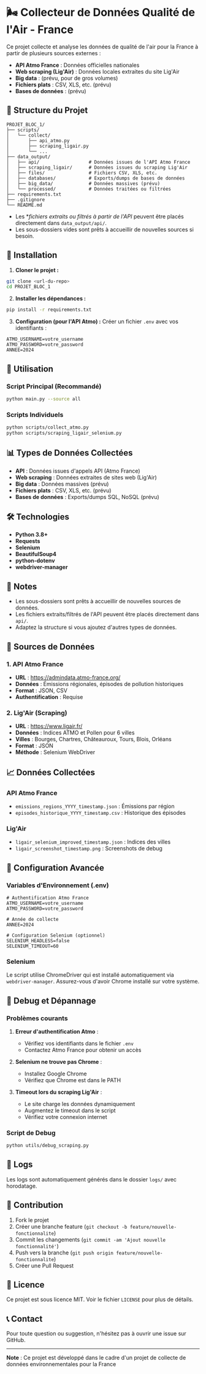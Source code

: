 # 🌬️ Collecteur de Données Qualité de l'Air - France

Ce projet collecte et analyse les données de qualité de l'air pour la France à partir de plusieurs sources externes :
- **API Atmo France** : Données officielles nationales
- **Web scraping (Lig'Air)** : Données locales extraites du site Lig'Air
- **Big data** : (prévu, pour de gros volumes)
- **Fichiers plats** : CSV, XLS, etc. (prévu)
- **Bases de données** : (prévu)

## 📁 Structure du Projet

```
PROJET_BLOC_1/
├── scripts/
│   └── collect/
│       ├── api_atmo.py
│       ├── scraping_ligair.py
│       └── ...
├── data_output/
│   ├── api/                  # Données issues de l'API Atmo France
│   ├── scraping_ligair/      # Données issues du scraping Lig'Air
│   ├── files/                # Fichiers CSV, XLS, etc.
│   ├── databases/            # Exports/dumps de bases de données
│   ├── big_data/             # Données massives (prévu)
│   └── processed/            # Données traitées ou filtrées
├── requirements.txt
├── .gitignore
└── README.md
```

- Les **fichiers extraits ou filtrés à partir de l'API* peuvent être placés directement dans `data_output/api/`.
- Les sous-dossiers vides sont prêts à accueillir de nouvelles sources si besoin.

## 🚀 Installation

1. **Cloner le projet :**
```bash
git clone <url-du-repo>
cd PROJET_BLOC_1
```

2. **Installer les dépendances :**
```bash
pip install -r requirements.txt
```

3. **Configuration (pour l'API Atmo) :**
Créer un fichier `.env` avec vos identifiants :
```env
ATMO_USERNAME=votre_username
ATMO_PASSWORD=votre_password
ANNEE=2024
```

## 🎯 Utilisation

### Script Principal (Recommandé)

```bash
python main.py --source all
```

### Scripts Individuels

```bash
python scripts/collect_atmo.py
python scripts/scraping_ligair_selenium.py
```

## 📊 Types de Données Collectées

- **API** : Données issues d'appels API (Atmo France)
- **Web scraping** : Données extraites de sites web (Lig'Air)
- **Big data** : Données massives (prévu)
- **Fichiers plats** : CSV, XLS, etc. (prévu)
- **Bases de données** : Exports/dumps SQL, NoSQL (prévu)

## 🛠️ Technologies

- **Python 3.8+**
- **Requests**
- **Selenium**
- **BeautifulSoup4**
- **python-dotenv**
- **webdriver-manager**

## 📝 Notes

- Les sous-dossiers sont prêts à accueillir de nouvelles sources de données.
- Les fichiers extraits/filtrés de l'API peuvent être placés directement dans `api/`.
- Adaptez la structure si vous ajoutez d'autres types de données.

## 📄 Sources de Données

### 1. API Atmo France
- **URL** : https://admindata.atmo-france.org/
- **Données** : Émissions régionales, épisodes de pollution historiques
- **Format** : JSON, CSV
- **Authentification** : Requise

### 2. Lig'Air (Scraping)
- **URL** : https://www.ligair.fr/
- **Données** : Indices ATMO et Pollen pour 6 villes
- **Villes** : Bourges, Chartres, Châteauroux, Tours, Blois, Orléans
- **Format** : JSON
- **Méthode** : Selenium WebDriver

## 📈 Données Collectées

### API Atmo France
- `emissions_regions_YYYY_timestamp.json` : Émissions par région
- `episodes_historique_YYYY_timestamp.csv` : Historique des épisodes

### Lig'Air
- `ligair_selenium_improved_timestamp.json` : Indices des villes
- `ligair_screenshot_timestamp.png` : Screenshots de debug

## 🔧 Configuration Avancée

### Variables d'Environnement (.env)
```env
# Authentification Atmo France
ATMO_USERNAME=votre_username
ATMO_PASSWORD=votre_password

# Année de collecte
ANNEE=2024

# Configuration Selenium (optionnel)
SELENIUM_HEADLESS=false
SELENIUM_TIMEOUT=60
```

### Selenium
Le script utilise ChromeDriver qui est installé automatiquement via `webdriver-manager`. Assurez-vous d'avoir Chrome installé sur votre système.

## 🐛 Debug et Dépannage

### Problèmes courants

1. **Erreur d'authentification Atmo** :
   - Vérifiez vos identifiants dans le fichier `.env`
   - Contactez Atmo France pour obtenir un accès

2. **Selenium ne trouve pas Chrome** :
   - Installez Google Chrome
   - Vérifiez que Chrome est dans le PATH

3. **Timeout lors du scraping Lig'Air** :
   - Le site charge les données dynamiquement
   - Augmentez le timeout dans le script
   - Vérifiez votre connexion internet

### Script de Debug
```bash
python utils/debug_scraping.py
```

## 📝 Logs

Les logs sont automatiquement générés dans le dossier `logs/` avec horodatage.

## 🤝 Contribution

1. Fork le projet
2. Créer une branche feature (`git checkout -b feature/nouvelle-fonctionnalite`)
3. Commit les changements (`git commit -am 'Ajout nouvelle fonctionnalité'`)
4. Push vers la branche (`git push origin feature/nouvelle-fonctionnalite`)
5. Créer une Pull Request

## 📄 Licence

Ce projet est sous licence MIT. Voir le fichier `LICENSE` pour plus de détails.

## 📞 Contact

Pour toute question ou suggestion, n'hésitez pas à ouvrir une issue sur GitHub.

---

**Note** : Ce projet est développé dans le cadre d'un projet de collecte de données environnementales pour la France
